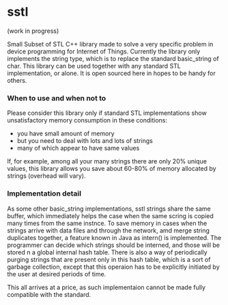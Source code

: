sstl
====

(work in progress)

Small Subset of STL C++ library made to solve a very specific problem
in device programming for Internet of Things.
Currently the library only implements the string type, 
which is to replace the standard basic_string of char.
This library can be used together with any standard STL implementation, or alone.
It is open sourced here in hopes to be handy for others.

### When to use and when not to

Please consider this library only if standard STL implementations
show unsatisfactory memory consumption in these conditions:
 * you have small amount of memory
 * but you need to deal with lots and lots of strings
 * many of which appear to have same values

If, for example, among all your many strings there are only 20% unique values,
this library allows you save about 60-80% of memory allocated by strings (overhead will vary).

### Implementation detail

As some other basic_string implementations, sstl strings share the same buffer,
which immediately helps the case when the same scring is copied many times from the same instnce.
To save memory in cases when the strings arrive with data files and through the network,
amd merge string duplicates together, a feature known in Java as intern() is implemented.
The programmer can decide which strings should be interned, 
and those will be stored n a global internal hash table.
There is also a way of periodically purging strings that are present only in this hash table,
which is a sort of garbage collection, 
except that this operaion has to be explicitly initiated by the user at desired periods of time.

This all arrives at a price, as such implementaion cannot be made fully compatible with the standard.